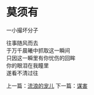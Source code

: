 # 莫须有
一小撮坏分子

往事随风而去\
于万千晨曦中抓取这一瞬间\
只因这一瞬里有你忧伤的回眸\
你的眼泪在我瞳里\
遂看不清过往



上一篇：[流浪的宠儿](9fe86a39176049a6bba9ce417231c63b.md)  下一篇：[谋害](71a4d20194c446e6955ff29b4b5512fb.md)
